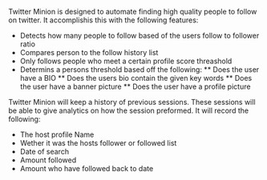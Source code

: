 Twitter Minion is designed to automate finding high quality people to follow on twitter. It accomplishis this with the following features:
* Detects how many people to follow based of the users follow to follower ratio
* Compares person to the follow history list
* Only follows people who meet a certain profile score threashold
* Determins a persons threshold based off the following:
** Does the user have a BIO
** Does the users bio contain the given key words
** Does the user have a banner picture
** Does the user have a profile picture

Twitter Minion will keep a history of previous sessions. These sessions will be able to give analytics on how the session preformed. It will record the following:
* The host profile Name
* Wether it was the hosts follower or followed list
* Date of search
* Amount followed
* Amount who have followed back to date

